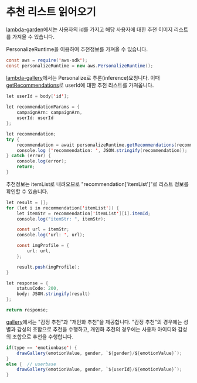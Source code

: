 # 추천 리스트 읽어오기

[lambda-garden](./lambda-garden/index.js)에서는 사용자의 id를 가지고 해당 사용자에 대한 추천 이미지 리스트를 가져올 수 있습니다.

PersonalizeRuntime을 이용하여 추천정보를 가져올 수 있습니다.

```java
const aws = require('aws-sdk');
const personalizeRuntime = new aws.PersonalizeRuntime();
```

[lambda-gallery](./lambda-gallery/index.js)에서는 Personalize로 추론(inference)요청니다. 이때 [getRecommendations](https://docs.aws.amazon.com/personalize/latest/dg/API_RS_GetRecommendations.html)로 userId에 대한 추천 리스트를 가져옵니다.

```java
let userId = body['id'];
    
let recommendationParams = {
    campaignArn: campaignArn,
    userId: userId
};

let recommendation; 
try {
    recommendation = await personalizeRuntime.getRecommendations(recommendationParams).promise();
    console.log ('recommendation: ', JSON.stringify(recommendation));
} catch (error) {
    console.log(error);
    return;
}  
```

추천정보는 itemList로 내려오므로 "recommendation['itemList']"로 리스트 정보를 확인할 수 있습니다.  

```java
let result = [];
for (let i in recommendation['itemList']) {
    let itemStr = recommendation['itemList'][i].itemId;
    console.log("itemStr: ", itemStr);

    const url = itemStr;
    console.log('url: ', url);

    const imgProfile = {
        url: url,
    };

    result.push(imgProfile);
}

let response = {
    statusCode: 200,
    body: JSON.stringify(result)
};

return response;
```    

[gallery](./html/gallery.js)에서는 "감정 추천"과 "개인화 추천"을 제공합니다. "감정 추천"의 경우에는 성별과 감성의 조합으로 추천을 수행하고, 개인화 추천의 경우에는 사용자 아이디와 감성의 조합으로 추천을 수행합니다. 

```java
if(type == 'emotionbase') {
    drawGallery(emotionValue, gender, `${gender}/${emotionValue}`);
}
else {  // userbase
    drawGallery(emotionValue, gender, `${userId}/${emotionValue}`);
}   
```
